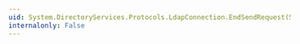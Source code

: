 ```yaml
---
uid: System.DirectoryServices.Protocols.LdapConnection.EndSendRequest(System.IAsyncResult)
internalonly: False
---
```

